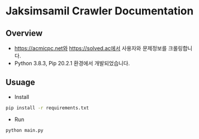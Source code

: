 # Jaksimsamil Crawler Documentation
  
## Overview
- https://acmicpc.net와 https://solved.ac에서 사용자와 문제정보를 크롤링합니다.  
- Python 3.8.3, Pip 20.2.1 환경에서 개발되었습니다.  
  
## Usuage  
  
- Install  
```bash  
pip install -r requirements.txt  
```  
  
- Run  
```bash  
python main.py  
```
